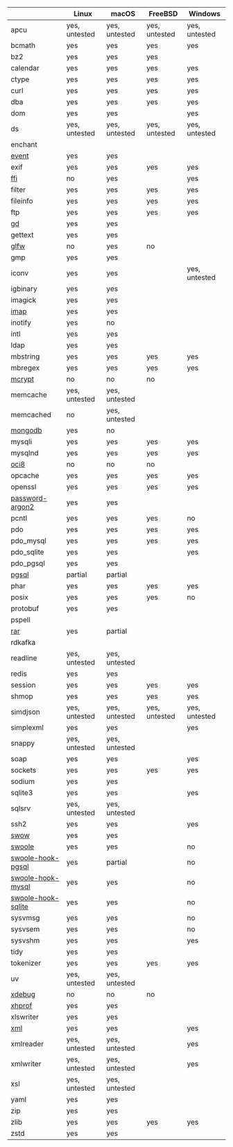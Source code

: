 |                                                            | Linux         | macOS          | FreeBSD       | Windows       |
|------------------------------------------------------------|---------------|----------------|---------------|---------------|
| apcu                                                       | yes, untested | yes, untested  | yes, untested | yes, untested |
| bcmath                                                     | yes           | yes            | yes           | yes           |
| bz2                                                        | yes           | yes            | yes           |               |
| calendar                                                   | yes           | yes            | yes           | yes           |
| ctype                                                      | yes           | yes            | yes           | yes           |
| curl                                                       | yes           | yes            | yes           | yes           |
| dba                                                        | yes           | yes            | yes           | yes           | 
| dom                                                        | yes           | yes            |               | yes           |
| ds                                                         | yes, untested | yes, untested  | yes, untested | yes, untested |
| enchant                                                    |               |                |               |               |
| [event](./extension-notes#event)                           | yes           | yes            |               |               |
| exif                                                       | yes           | yes            | yes           | yes           |
| [ffi](./extension-notes#ffi)                               | no            | yes            |               | yes           |
| filter                                                     | yes           | yes            | yes           | yes           |
| fileinfo                                                   | yes           | yes            | yes           | yes           |
| ftp                                                        | yes           | yes            | yes           | yes           |
| [gd](./extension-notes#gd)                                 | yes           | yes            |               |               |
| gettext                                                    | yes           | yes            |               |               |
| [glfw](./extension-notes#glfw)                             | no            | yes            | no            |               |
| gmp                                                        | yes           | yes            |               |               |
| iconv                                                      | yes           | yes            |               | yes, untested |
| igbinary                                                   | yes           | yes            |               |               |
| imagick                                                    | yes           | yes            |               |               |
| [imap](./extension-notes#imap)                             | yes           | yes            |               |               |
| inotify                                                    | yes           | no             |               |               |
| intl                                                       | yes           | yes            |               |               |
| ldap                                                       | yes           | yes            |               |               |
| mbstring                                                   | yes           | yes            | yes           | yes           |
| mbregex                                                    | yes           | yes            | yes           | yes           |
| [mcrypt](./extension-notes#mcrypt)                         | no            | no             | no            |               |
| memcache                                                   | yes, untested | yes, untested  |               |               |
| memcached                                                  | no            | yes, untested  |               |               |
| [mongodb](./extension-notes#mongodb)                       | yes           | no             |               |               |
| mysqli                                                     | yes           | yes            | yes           | yes           |
| mysqlnd                                                    | yes           | yes            | yes           | yes           |
| [oci8](./extension-notes#oci8)                             | no            | no             | no            |               |
| opcache                                                    | yes           | yes            | yes           | yes           |
| openssl                                                    | yes           | yes            | yes           | yes           |
| [password-argon2](./extension-notes#password-argon2)       | yes           | yes            |               |               |
| pcntl                                                      | yes           | yes            | yes           | no            |
| pdo                                                        | yes           | yes            | yes           | yes           |
| pdo_mysql                                                  | yes           | yes            | yes           | yes           |
| pdo_sqlite                                                 | yes           | yes            |               | yes           |
| pdo_pgsql                                                  | yes           | yes            |               |               |
| [pgsql](./extension-notes#pgsql)                           | partial       | partial        |               |               |
| phar                                                       | yes           | yes            | yes           | yes           |
| posix                                                      | yes           | yes            | yes           | no            |
| protobuf                                                   | yes           | yes            |               |               |
| pspell                                                     |               |                |               |               |
| [rar](./extension-notes#rar)                               | yes           | partial        |               |               |
| rdkafka                                                    |               |                |               |               |
| readline                                                   | yes, untested | yes, untested  |               |               |
| redis                                                      | yes           | yes            |               |               |
| session                                                    | yes           | yes            | yes           | yes           |
| shmop                                                      | yes           | yes            | yes           | yes           |
| simdjson                                                   | yes, untested | yes, untested  | yes, untested | yes, untested |
| simplexml                                                  | yes           | yes            |               | yes           |
| snappy                                                     | yes, untested | yes, untested  |               |               |
| soap                                                       | yes           | yes            |               | yes           |
| sockets                                                    | yes           | yes            | yes           | yes           |
| sodium                                                     | yes           | yes            |               |               |
| sqlite3                                                    | yes           | yes            |               | yes           |
| sqlsrv                                                     | yes, untested | yes, untested  |               |               |
| ssh2                                                       | yes           | yes            |               | yes           |
| [swow](./extension-notes#swow)                             | yes           | yes            |               |               |
| [swoole](./extension-notes#swoole)                         | yes           | yes            |               | no            |
| [swoole-hook-pgsql](./extension-notes#swoole-hook-pgsql)   | yes           | partial        |               | no            |
| [swoole-hook-mysql](./extension-notes#swoole-hook-mysql)   | yes           | yes            |               | no            |
| [swoole-hook-sqlite](./extension-notes#swoole-hook-sqlite) | yes           | yes            |               | no            |
| sysvmsg                                                    | yes           | yes            |               | no            |
| sysvsem                                                    | yes           | yes            |               | no            |
| sysvshm                                                    | yes           | yes            |               | yes           |
| tidy                                                       | yes           | yes            |               |               |
| tokenizer                                                  | yes           | yes            | yes           | yes           |
| uv                                                         | yes, untested | yes, untested  |               |               |
| [xdebug](./extension-notes#xdebug)                         | no            | no             | no            |               |
| [xhprof](./extension-notes#xhprof)                         | yes           | yes            |               |               |
| xlswriter                                                  | yes           | yes            |               |               |
| [xml](./extension-notes#xml)                               | yes           | yes            |               | yes           |
| xmlreader                                                  | yes, untested | yes, untested  |               | yes           |
| xmlwriter                                                  | yes, untested | yes, untested  |               | yes           |
| xsl                                                        | yes, untested | yes, untested  |               |               |
| yaml                                                       | yes           | yes            |               |               |
| zip                                                        | yes           | yes            |               |               |
| zlib                                                       | yes           | yes            | yes           | yes           |
| zstd                                                       | yes           | yes            |               |               |

